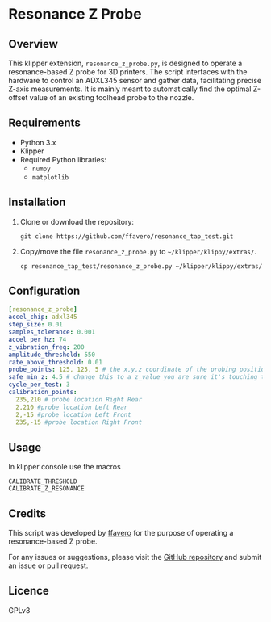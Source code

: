 # Resonance Z Probe

## Overview
This klipper extension, `resonance_z_probe.py`, is designed to operate a resonance-based Z probe for 3D printers. The script interfaces with the hardware to control an ADXL345 sensor and gather data, facilitating precise Z-axis measurements. It is mainly meant to automatically find the optimal Z-offset value of an existing toolhead probe to the nozzle.

## Requirements
- Python 3.x
- Klipper
- Required Python libraries:
  - `numpy`
  - `matplotlib`

## Installation
1. Clone or download the repository:
    ```
    git clone https://github.com/ffavero/resonance_tap_test.git
    ```
2. Copy/move the file `resonance_z_probe.py` to `~/klipper/klippy/extras/`.
    ```
    cp resonance_tap_test/resonance_z_probe.py ~/klipper/klippy/extras/
    ```

## Configuration

```yaml
[resonance_z_probe]
accel_chip: adxl345
step_size: 0.01
samples_tolerance: 0.001
accel_per_hz: 74
z_vibration_freq: 200
amplitude_threshold: 550
rate_above_threshold: 0.01
probe_points: 125, 125, 5 # the x,y,z coordinate of the probing position.
safe_min_z: 4.5 # change this to a z_value you are sure it's touching the bed (but nit too much to damage anything)
cycle_per_test: 3
calibration_points:
  235,210 # probe location Right Rear
  2,210 #probe location Left Rear
  2,-15 #probe location Left Front
  235,-15 #probe location Right Front
```


## Usage

In klipper console use the macros


```
CALIBRATE_THRESHOLD
CALIBRATE_Z_RESONANCE
```

## Credits
This script was developed by [ffavero](https://github.com/ffavero) for the purpose of operating a resonance-based Z probe. 

For any issues or suggestions, please visit the [GitHub repository](https://github.com/ffavero/resonance_tap_test) and submit an issue or pull request.


## Licence
GPLv3
